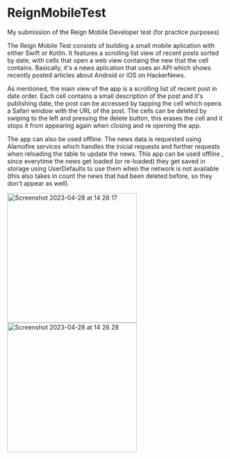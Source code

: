 # ReignMobileTest
My submission of the Reign Mobile Developer test (for practice purposes)

The Reign Mobile Test consists of building a small mobile aplication with either Swift or Kotlin. It features a scrolling list view of recent posts sorted
by date, with cells that open a web view containg the new that the cell contains. Basically, it's a news aplication that uses an API which shows recently
posted articles about Android or iOS on HackerNews.

As mentioned, the main view of the app is a scrolling list of recent post in date order. Each cell contains a small description of the post and it's
publishing date, the post can be accessed by tapping the cell which opens a Safari window with the URL of the post. The cells can be deleted by swiping
to the left and pressing the delete button, this erases the cell and it stops it from appearing again when closing and re opening the app.

The app can also be used offline. The news data is requested using Alamofire services which handles the inicial requests and further requests
when reloading the table to update the news. This app can be used offline , since everytime the news get loaded (or re-loaded) they get saved
in storage using UserDefaults to use them when the network is not available (this also takes in count the news that had been deleted before, so they
don't appear as well).



<img width="298" alt="Screenshot 2023-04-28 at 14 26 17" src="https://user-images.githubusercontent.com/70918171/235213852-7449d28c-9d93-4fbc-b6e1-a89cd2fadcf8.png">

<img width="298" alt="Screenshot 2023-04-28 at 14 26 28" src="https://user-images.githubusercontent.com/70918171/235213888-51942011-0031-4891-b74f-35d35139efc5.png">

